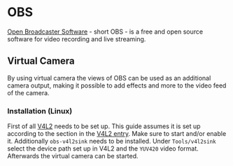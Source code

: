 # OBS

[Open Broadcaster Software](https://obsproject.com) - short OBS - is a free
and open source software for video recording and live streaming.

## Virtual Camera

By using virtual camera the views of OBS can be used as an additional camera
output, making it possible to add effects and more to the video feed of the
camera.

### Installation (Linux)

First of all [V4L2](./linux/v4l2.md) needs to be set up.
This guide assumes it is set up according to the section in the
[V4L2 entry](./linux/v4l2.md#v4l2loopback).
Make sure to start and/or enable it.
Additionally `obs-v4l2sink` needs to be installed.
Under `Tools/v4l2sink` select the device path set up in V4L2 and the `YUV420`
video format.
Afterwards the virtual camera can be started.
